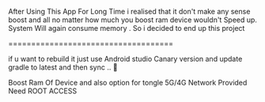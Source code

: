 After Using This App For Long Time i realised that it don't make any sense boost and all no matter how much you boost ram device wouldn't Speed up. System Will again consume memory .
So i decided to end up this project 

====================================

if u want to rebuild it just use Android studio Canary version and update gradle to latest and then sync ..  🙂

Boost Ram Of Device and also option for tongle 5G/4G Network Provided
Need ROOT ACCESS 
